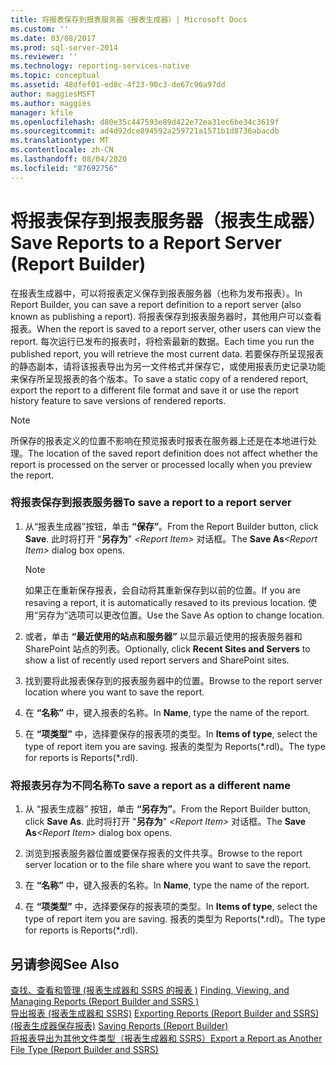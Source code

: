```yaml
---
title: 将报表保存到报表服务器（报表生成器）| Microsoft Docs
ms.custom: ''
ms.date: 03/08/2017
ms.prod: sql-server-2014
ms.reviewer: ''
ms.technology: reporting-services-native
ms.topic: conceptual
ms.assetid: 48dfef01-ed8c-4f23-90c3-de67c90a97dd
author: maggiesMSFT
ms.author: maggies
manager: kfile
ms.openlocfilehash: d80e35c447593e89d422e72ea31ec6be34c3619f
ms.sourcegitcommit: ad4d92dce894592a259721a1571b1d8736abacdb
ms.translationtype: MT
ms.contentlocale: zh-CN
ms.lasthandoff: 08/04/2020
ms.locfileid: "87692756"
---
```

# <a name="save-reports-to-a-report-server-report-builder"></a><span data-ttu-id="b4245-102">将报表保存到报表服务器（报表生成器）</span><span class="sxs-lookup"><span data-stu-id="b4245-102">Save Reports to a Report Server (Report Builder)</span></span>
  <span data-ttu-id="b4245-103">在报表生成器中，可以将报表定义保存到报表服务器（也称为发布报表）。</span><span class="sxs-lookup"><span data-stu-id="b4245-103">In Report Builder, you can save a report definition to a report server (also known as publishing a report).</span></span> <span data-ttu-id="b4245-104">将报表保存到报表服务器时，其他用户可以查看报表。</span><span class="sxs-lookup"><span data-stu-id="b4245-104">When the report is saved to a report server, other users can view the report.</span></span> <span data-ttu-id="b4245-105">每次运行已发布的报表时，将检索最新的数据。</span><span class="sxs-lookup"><span data-stu-id="b4245-105">Each time you run the published report, you will retrieve the most current data.</span></span> <span data-ttu-id="b4245-106">若要保存所呈现报表的静态副本，请将该报表导出为另一文件格式并保存它，或使用报表历史记录功能来保存所呈现报表的各个版本。</span><span class="sxs-lookup"><span data-stu-id="b4245-106">To save a static copy of a rendered report, export the report to a different file format and save it or use the report history feature to save versions of rendered reports.</span></span>  
  
> [!NOTE]  
>  <span data-ttu-id="b4245-107">所保存的报表定义的位置不影响在预览报表时报表在服务器上还是在本地进行处理。</span><span class="sxs-lookup"><span data-stu-id="b4245-107">The location of the saved report definition does not affect whether the report is processed on the server or processed locally when you preview the report.</span></span>  
  
### <a name="to-save-a-report-to-a-report-server"></a><span data-ttu-id="b4245-108">将报表保存到报表服务器</span><span class="sxs-lookup"><span data-stu-id="b4245-108">To save a report to a report server</span></span>  
  
1.  <span data-ttu-id="b4245-109">从“报表生成器”按钮，单击 **“保存”**。</span><span class="sxs-lookup"><span data-stu-id="b4245-109">From the Report Builder button, click **Save**.</span></span> <span data-ttu-id="b4245-110">此时将打开 "**另存为**" _\<Report Item\>_ 对话框。</span><span class="sxs-lookup"><span data-stu-id="b4245-110">The **Save As**_\<Report Item\>_ dialog box opens.</span></span>  
  
    > [!NOTE]  
    >  <span data-ttu-id="b4245-111">如果正在重新保存报表，会自动将其重新保存到以前的位置。</span><span class="sxs-lookup"><span data-stu-id="b4245-111">If you are resaving a report, it is automatically resaved to its previous location.</span></span> <span data-ttu-id="b4245-112">使用“另存为”选项可以更改位置。</span><span class="sxs-lookup"><span data-stu-id="b4245-112">Use the Save As option to change location.</span></span>  
  
2.  <span data-ttu-id="b4245-113">或者，单击 **“最近使用的站点和服务器”** 以显示最近使用的报表服务器和 SharePoint 站点的列表。</span><span class="sxs-lookup"><span data-stu-id="b4245-113">Optionally, click **Recent Sites and Servers** to show a list of recently used report servers and SharePoint sites.</span></span>  
  
3.  <span data-ttu-id="b4245-114">找到要将此报表保存到的报表服务器中的位置。</span><span class="sxs-lookup"><span data-stu-id="b4245-114">Browse to the report server location where you want to save the report.</span></span>  
  
4.  <span data-ttu-id="b4245-115">在 **“名称”** 中，键入报表的名称。</span><span class="sxs-lookup"><span data-stu-id="b4245-115">In **Name**, type the name of the report.</span></span>  
  
5.  <span data-ttu-id="b4245-116">在 **“项类型”** 中，选择要保存的报表项的类型。</span><span class="sxs-lookup"><span data-stu-id="b4245-116">In **Items of type**, select the type of report item you are saving.</span></span> <span data-ttu-id="b4245-117">报表的类型为 Reports(\*.rdl)。</span><span class="sxs-lookup"><span data-stu-id="b4245-117">The type for reports is Reports(\*.rdl).</span></span>  
  
### <a name="to-save-a-report-as-a-different-name"></a><span data-ttu-id="b4245-118">将报表另存为不同名称</span><span class="sxs-lookup"><span data-stu-id="b4245-118">To save a report as a different name</span></span>  
  
1.  <span data-ttu-id="b4245-119">从 “报表生成器” 按钮，单击 **“另存为”**。</span><span class="sxs-lookup"><span data-stu-id="b4245-119">From the Report Builder button, click **Save As**.</span></span> <span data-ttu-id="b4245-120">此时将打开 "**另存为**" _\<Report Item\>_ 对话框。</span><span class="sxs-lookup"><span data-stu-id="b4245-120">The **Save As**_\<Report Item\>_ dialog box opens.</span></span>  
  
2.  <span data-ttu-id="b4245-121">浏览到报表服务器位置或要保存报表的文件共享。</span><span class="sxs-lookup"><span data-stu-id="b4245-121">Browse to the report server location or to the file share where you want to save the report.</span></span>  
  
3.  <span data-ttu-id="b4245-122">在 **“名称”** 中，键入报表的名称。</span><span class="sxs-lookup"><span data-stu-id="b4245-122">In **Name**, type the name of the report.</span></span>  
  
4.  <span data-ttu-id="b4245-123">在 **“项类型”** 中，选择要保存的报表项的类型。</span><span class="sxs-lookup"><span data-stu-id="b4245-123">In **Items of type**, select the type of report item you are saving.</span></span> <span data-ttu-id="b4245-124">报表的类型为 Reports(\*.rdl)。</span><span class="sxs-lookup"><span data-stu-id="b4245-124">The type for reports is Reports(\*.rdl).</span></span>  
  
## <a name="see-also"></a><span data-ttu-id="b4245-125">另请参阅</span><span class="sxs-lookup"><span data-stu-id="b4245-125">See Also</span></span>  
 <span data-ttu-id="b4245-126">[查找、查看和管理 &#40;报表生成器和 SSRS 的报表 &#41;](finding-viewing-and-managing-reports-report-builder-and-ssrs.md) </span><span class="sxs-lookup"><span data-stu-id="b4245-126">[Finding, Viewing, and Managing Reports &#40;Report Builder and SSRS &#41;](finding-viewing-and-managing-reports-report-builder-and-ssrs.md) </span></span>  
 <span data-ttu-id="b4245-127">[导出报表 &#40;报表生成器和 SSRS&#41;](export-reports-report-builder-and-ssrs.md) </span><span class="sxs-lookup"><span data-stu-id="b4245-127">[Exporting Reports &#40;Report Builder and SSRS&#41;](export-reports-report-builder-and-ssrs.md) </span></span>  
 <span data-ttu-id="b4245-128">[&#40;报表生成器保存报表&#41;](saving-reports-report-builder.md) </span><span class="sxs-lookup"><span data-stu-id="b4245-128">[Saving Reports &#40;Report Builder&#41;](saving-reports-report-builder.md) </span></span>  
 [<span data-ttu-id="b4245-129">将报表导出为其他文件类型（报表生成器和 SSRS）</span><span class="sxs-lookup"><span data-stu-id="b4245-129">Export a Report as Another File Type &#40;Report Builder and SSRS&#41;</span></span>](../export-a-report-as-another-file-type-report-builder-and-ssrs.md)  
  
  
